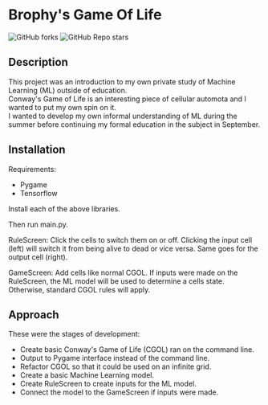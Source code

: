 # Brophy's Game Of Life

<img alt="GitHub forks" src="https://img.shields.io/github/forks/Chris-B33/Brophys-Game-Of-Life">
<img alt="GitHub Repo stars" src="https://img.shields.io/github/stars/Chris-B33/Brophys-Game-Of-Life">

## Description
This project was an introduction to my own private study of Machine Learning (ML) outside of education. <br>
Conway's Game of Life is an interesting piece of cellular automota and I wanted to put my own spin on it. <br>
I wanted to develop my own informal understanding of ML during the summer before continuing my formal education in the subject in September.

## Installation
Requirements:
- Pygame
- Tensorflow

Install each of the above libraries.<br> 

Then run main.py.

RuleScreen:
Click the cells to switch them on or off. Clicking the input cell (left) will switch it from being alive to dead or vice versa. Same goes for the output cell (right).

GameScreen:
Add cells like normal CGOL. If inputs were made on the RuleScreen, the ML model will be used to determine a cells state. Otherwise, standard CGOL rules will apply.


## Approach
These were the stages of development:
- Create basic Conway's Game of Life (CGOL) ran on the command line.
- Output to Pygame interface instead of the command line.
- Refactor CGOL so that it could be used on an infinite grid.
- Create a basic Machine Learning model.
- Create RuleScreen to create inputs for the ML model.
- Connect the model to the GameScreen if inputs were made.
